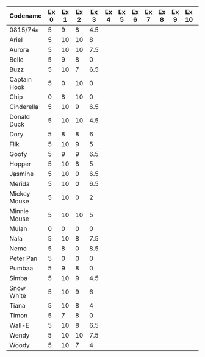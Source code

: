 | Codename     | Ex 0 | Ex 1 | Ex 2 | Ex 3 | Ex 4 | Ex 5 | Ex 6 | Ex 7 | Ex 8 | Ex 9 | Ex 10 | Ex 11 | Sum  | Percentage |
|--------------|------|------|------|------|------|------|------|------|------|------|-------|-------|------|------------|
| 0815/74a     | 5    | 9    | 8    | 4.5  |      |      |      |      |      |      |       |       | 26.5 | 23.04%     |
| Ariel        | 5    | 10   | 10   | 8    |      |      |      |      |      |      |       |       | 33   | 28.70%     |
| Aurora       | 5    | 10   | 10   | 7.5  |      |      |      |      |      |      |       |       | 32.5 | 28.26%     |
| Belle        | 5    | 9    | 8    | 0    |      |      |      |      |      |      |       |       | 22   | 19.13%     |
| Buzz         | 5    | 10   | 7    | 6.5  |      |      |      |      |      |      |       |       | 28.5 | 24.78%     |
| Captain Hook | 5    | 0    | 10   | 0    |      |      |      |      |      |      |       |       | 15   | 13.04%     |
| Chip         | 0    | 8    | 10   | 0    |      |      |      |      |      |      |       |       | 18   | 15.65%     |
| Cinderella   | 5    | 10   | 9    | 6.5  |      |      |      |      |      |      |       |       | 30.5 | 26.52%     |
| Donald Duck  | 5    | 10   | 10   | 4.5  |      |      |      |      |      |      |       |       | 29.5 | 25.65%     |
| Dory         | 5    | 8    | 8    | 6    |      |      |      |      |      |      |       |       | 27   | 23.48%     |
| Flik         | 5    | 10   | 9    | 5    |      |      |      |      |      |      |       |       | 29   | 25.22%     |
| Goofy        | 5    | 9    | 9    | 6.5  |      |      |      |      |      |      |       |       | 29.5 | 25.65%     |
| Hopper       | 5    | 10   | 8    | 5    |      |      |      |      |      |      |       |       | 28   | 24.35%     |
| Jasmine      | 5    | 10   | 0    | 6.5  |      |      |      |      |      |      |       |       | 21.5 | 18.70%     |
| Merida       | 5    | 10   | 0    | 6.5  |      |      |      |      |      |      |       |       | 21.5 | 18.70%     |
| Mickey Mouse | 5    | 10   | 0    | 2    |      |      |      |      |      |      |       |       | 17   | 14.78%     |
| Minnie Mouse | 5    | 10   | 10   | 5    |      |      |      |      |      |      |       |       | 30   | 26.09%     |
| Mulan        | 0    | 0    | 0    | 0    |      |      |      |      |      |      |       |       | 0    | 0.00%      |
| Nala         | 5    | 10   | 8    | 7.5  |      |      |      |      |      |      |       |       | 30.5 | 26.52%     |
| Nemo         | 5    | 8    | 0    | 8.5  |      |      |      |      |      |      |       |       | 21.5 | 18.70%     |
| Peter Pan    | 5    | 0    | 0    | 0    |      |      |      |      |      |      |       |       | 5    | 4.35%      |
| Pumbaa       | 5    | 9    | 8    | 0    |      |      |      |      |      |      |       |       | 22   | 19.13%     |
| Simba        | 5    | 10   | 9    | 4.5  |      |      |      |      |      |      |       |       | 28.5 | 24.78%     |
| Snow White   | 5    | 10   | 9    | 6    |      |      |      |      |      |      |       |       | 30   | 26.09%     |
| Tiana        | 5    | 10   | 8    | 4    |      |      |      |      |      |      |       |       | 27   | 23.48%     |
| Timon        | 5    | 7    | 8    | 0    |      |      |      |      |      |      |       |       | 20   | 17.39%     |
| Wall-E       | 5    | 10   | 8    | 6.5  |      |      |      |      |      |      |       |       | 29.5 | 25.65%     |
| Wendy        | 5    | 10   | 10   | 7.5  |      |      |      |      |      |      |       |       | 32.5 | 28.26%     |
| Woody        | 5    | 10   | 7    | 4    |      |      |      |      |      |      |       |       | 26   | 22.61%     |
